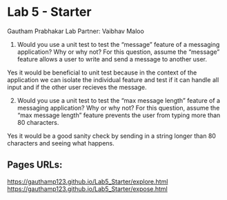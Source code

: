 # Lab 5 - Starter
Gautham Prabhakar
Lab Partner: Vaibhav Maloo

1. Would you use a unit test to test the “message” feature of a messaging application? Why or why not? For this question, assume the “message” feature allows a user to write and send a message to another user.

Yes it would be beneficial to unit test because in the context of the application we can isolate the individual feature and test if it can handle all input and if the other user recieves the message.

2. Would you use a unit test to test the “max message length” feature of a messaging application? Why or why not? For this question, assume the “max message length” feature prevents the user from typing more than 80 characters.

Yes it would be a good sanity check by sending in a string longer than 80 characters and seeing what happens.


## Pages URLs:
https://gauthamp123.github.io/Lab5_Starter/explore.html
https://gauthamp123.github.io/Lab5_Starter/expose.html

